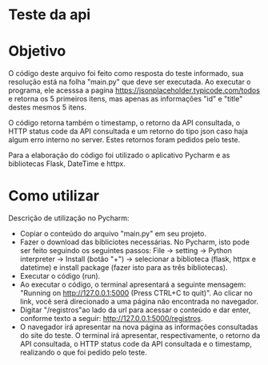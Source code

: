 # Teste da api

# Objetivo
O código deste arquivo foi feito como resposta do teste informado, sua resolução está na folha "main.py" que deve ser executada.
Ao executar o programa, ele acesssa a pagina https://jsonplaceholder.typicode.com/todos e retorna os 5 primeiros itens, mas apenas as informações "id" e "title" destes mesmos 5 itens.

O código retorna também o timestamp, o retorno da API consultada, o HTTP status code da API consultada e um retorno do tipo json caso haja algum erro interno no server.
Estes retornos foram pedidos pelo teste.

Para a elaboração do código foi utilizado o aplicativo Pycharm e as bibliotecas Flask, DateTime e httpx.

# Como utilizar
Descrição de utilização no Pycharm:
- Copiar o conteúdo do arquivo "main.py" em seu projeto.
- Fazer o download das bibliciotes necessárias. No Pycharm, isto pode ser feito seguindo os seguintes passos:
      File -> setting -> Python interpreter -> Install (botão "+") -> selecionar a biblioteca (flask, httpx e datetime) e install package (fazer isto para as três         bibliotecas).
- Executar o código (run).
- Ao executar o código, o terminal apresentará a seguinte mensagem: "Running on http://127.0.0.1:5000 (Press CTRL+C to quit)". Ao clicar no link, você será direcionado a uma página não encontrada no navegador.
- Digitar "/registros"ao lado da url para acessar o conteúdo e dar enter, conforme texto a seguir: http://127.0.0.1:5000/registros.
- O navegador irá apresentar na nova página as informações consultadas do site do teste. O terminal irá apresentar, respectivamente, o retorno da API consultada, o HTTP status code da API consultada e o timestamp, realizando o que foi pedido pelo teste.

